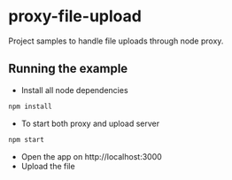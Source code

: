 # proxy-file-upload
Project samples to handle file uploads through node proxy.

## Running the example
- Install all node dependencies
```sh
npm install
```
- To start both proxy and upload server
```sh
npm start
```
- Open the app on http://localhost:3000
- Upload the file